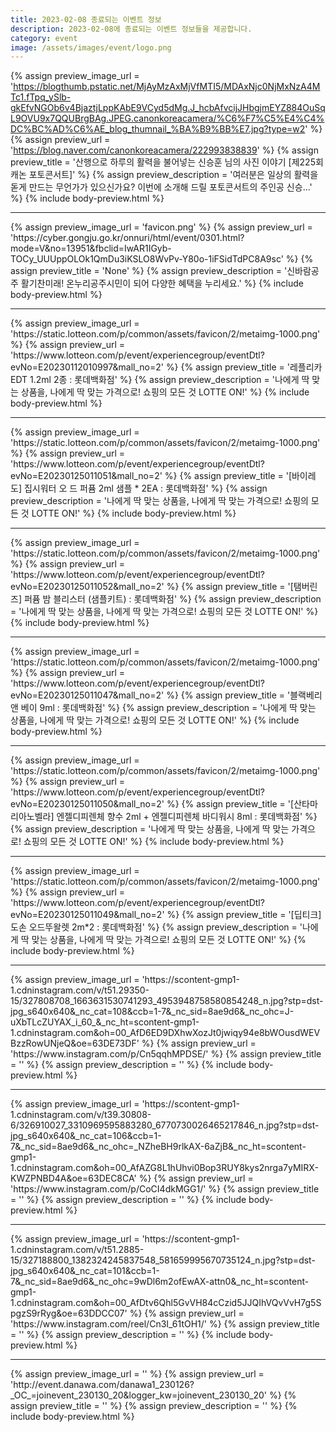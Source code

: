 ```yaml
---
title: 2023-02-08 종료되는 이벤트 정보
description: 2023-02-08에 종료되는 이벤트 정보들을 제공합니다.
category: event
image: /assets/images/event/logo.png
---
```

{% assign preview_image_url = 'https://blogthumb.pstatic.net/MjAyMzAxMjVfMTI5/MDAxNjc0NjMxNzA4MTc1.fTpq_ySlb-gkEfvNGOb6v4BjaztjLppKAbE9VCyd5dMg.J_hcbAfvcijJHbgjmEYZ884OuSqL9OVU9x7QQUBrgBAg.JPEG.canonkoreacamera/%C6%F7%C5%E4%C4%DC%BC%AD%C6%AE_blog_thumnail_%BA%B9%BB%E7.jpg?type=w2' %}
{% assign preview_url = 'https://blog.naver.com/canonkoreacamera/222993838839' %}
{% assign preview_title = '산행으로 하루의 활력을 불어넣는 신승훈 님의 사진 이야기 [제225회 캐논 포토콘서트]' %}
{% assign preview_description = '여러분은 일상의 활력을 돋게 만드는 무언가가 있으신가요? 이번에 소개해 드릴 포토콘서트의 주인공 신승...' %}
{% include body-preview.html %}
<hr>{% assign preview_image_url = 'favicon.png' %}
{% assign preview_url = 'https://cyber.gongju.go.kr/onnuri/html/event/0301.html?mode=V&no=13951&fbclid=IwAR1IGyb-TOCy_UUUppOLOk1QmDu3iKSLO8WvPv-Y80o-1iFSidTdPC8A9sc' %}
{% assign preview_title = 'None' %}
{% assign preview_description = '신바람공주 활기찬미래! 온누리공주시민이 되어 다양한 혜택을 누리세요.' %}
{% include body-preview.html %}
<hr>{% assign preview_image_url = 'https://static.lotteon.com/p/common/assets/favicon/2/metaimg-1000.png' %}
{% assign preview_url = 'https://www.lotteon.com/p/event/experiencegroup/eventDtl?evNo=E20230112010997&mall_no=2' %}
{% assign preview_title = '레플리카 EDT 1.2ml 2종 : 롯데백화점' %}
{% assign preview_description = '나에게 딱 맞는 상품을, 나에게 딱 맞는 가격으로! 쇼핑의 모든 것 LOTTE ON!' %}
{% include body-preview.html %}
<hr>{% assign preview_image_url = 'https://static.lotteon.com/p/common/assets/favicon/2/metaimg-1000.png' %}
{% assign preview_url = 'https://www.lotteon.com/p/event/experiencegroup/eventDtl?evNo=E20230125011051&mall_no=2' %}
{% assign preview_title = '[바이레도] 집시워터 오 드 퍼퓸 2ml 샘플 * 2EA  : 롯데백화점' %}
{% assign preview_description = '나에게 딱 맞는 상품을, 나에게 딱 맞는 가격으로! 쇼핑의 모든 것 LOTTE ON!' %}
{% include body-preview.html %}
<hr>{% assign preview_image_url = 'https://static.lotteon.com/p/common/assets/favicon/2/metaimg-1000.png' %}
{% assign preview_url = 'https://www.lotteon.com/p/event/experiencegroup/eventDtl?evNo=E20230125011052&mall_no=2' %}
{% assign preview_title = '[탬버린즈] 퍼퓸 밤 블리스터 (샘플키트) : 롯데백화점' %}
{% assign preview_description = '나에게 딱 맞는 상품을, 나에게 딱 맞는 가격으로! 쇼핑의 모든 것 LOTTE ON!' %}
{% include body-preview.html %}
<hr>{% assign preview_image_url = 'https://static.lotteon.com/p/common/assets/favicon/2/metaimg-1000.png' %}
{% assign preview_url = 'https://www.lotteon.com/p/event/experiencegroup/eventDtl?evNo=E20230125011047&mall_no=2' %}
{% assign preview_title = '블랙베리 앤 베이 9ml : 롯데백화점' %}
{% assign preview_description = '나에게 딱 맞는 상품을, 나에게 딱 맞는 가격으로! 쇼핑의 모든 것 LOTTE ON!' %}
{% include body-preview.html %}
<hr>{% assign preview_image_url = 'https://static.lotteon.com/p/common/assets/favicon/2/metaimg-1000.png' %}
{% assign preview_url = 'https://www.lotteon.com/p/event/experiencegroup/eventDtl?evNo=E20230125011050&mall_no=2' %}
{% assign preview_title = '[산타마리아노벨라] 엔젤디피렌체 향수 2ml + 엔젤디피렌체 바디워시 8ml : 롯데백화점' %}
{% assign preview_description = '나에게 딱 맞는 상품을, 나에게 딱 맞는 가격으로! 쇼핑의 모든 것 LOTTE ON!' %}
{% include body-preview.html %}
<hr>{% assign preview_image_url = 'https://static.lotteon.com/p/common/assets/favicon/2/metaimg-1000.png' %}
{% assign preview_url = 'https://www.lotteon.com/p/event/experiencegroup/eventDtl?evNo=E20230125011049&mall_no=2' %}
{% assign preview_title = '[딥티크] 도손 오드뚜왈렛 2m*2 : 롯데백화점' %}
{% assign preview_description = '나에게 딱 맞는 상품을, 나에게 딱 맞는 가격으로! 쇼핑의 모든 것 LOTTE ON!' %}
{% include body-preview.html %}
<hr>{% assign preview_image_url = 'https://scontent-gmp1-1.cdninstagram.com/v/t51.29350-15/327808708_1663631530741293_4953948758580854248_n.jpg?stp=dst-jpg_s640x640&amp;_nc_cat=108&amp;ccb=1-7&amp;_nc_sid=8ae9d6&amp;_nc_ohc=J-uXbTLcZUYAX_i_60_&amp;_nc_ht=scontent-gmp1-1.cdninstagram.com&amp;oh=00_AfD6ED9DXhwXozJt0jwiqy94e8bWOusdWEVBzzRowUNjeQ&amp;oe=63DE73DF' %}
{% assign preview_url = 'https://www.instagram.com/p/Cn5qqhMPDSE/' %}
{% assign preview_title = '' %}
{% assign preview_description = '' %}
{% include body-preview.html %}
<hr>{% assign preview_image_url = 'https://scontent-gmp1-1.cdninstagram.com/v/t39.30808-6/326910027_3310969595883280_6770730026465217846_n.jpg?stp=dst-jpg_s640x640&amp;_nc_cat=106&amp;ccb=1-7&amp;_nc_sid=8ae9d6&amp;_nc_ohc=_NZheBH9rlkAX-6aZjB&amp;_nc_ht=scontent-gmp1-1.cdninstagram.com&amp;oh=00_AfAZG8L1hUhvi0Bop3RUY8kys2nrga7yMIRX-KWZPNBD4A&amp;oe=63DEC8CA' %}
{% assign preview_url = 'https://www.instagram.com/p/CoCI4dkMGG1/' %}
{% assign preview_title = '' %}
{% assign preview_description = '' %}
{% include body-preview.html %}
<hr>{% assign preview_image_url = 'https://scontent-gmp1-1.cdninstagram.com/v/t51.2885-15/327188800_1382324245837548_581659995670735124_n.jpg?stp=dst-jpg_s640x640&amp;_nc_cat=101&amp;ccb=1-7&amp;_nc_sid=8ae9d6&amp;_nc_ohc=9wDl6m2ofEwAX-attn0&amp;_nc_ht=scontent-gmp1-1.cdninstagram.com&amp;oh=00_AfDtv6Qhl5GvVH84cCzid5JJQIhVQvVvH7g5SpgzS9rRyg&amp;oe=63DDCC07' %}
{% assign preview_url = 'https://www.instagram.com/reel/Cn3I_61tOH1/' %}
{% assign preview_title = '' %}
{% assign preview_description = '' %}
{% include body-preview.html %}
<hr>{% assign preview_image_url = '' %}
{% assign preview_url = 'http://event.danawa.com/danawa1_230126?_OC_=joinevent_230130_20&logger_kw=joinevent_230130_20' %}
{% assign preview_title = '' %}
{% assign preview_description = '' %}
{% include body-preview.html %}